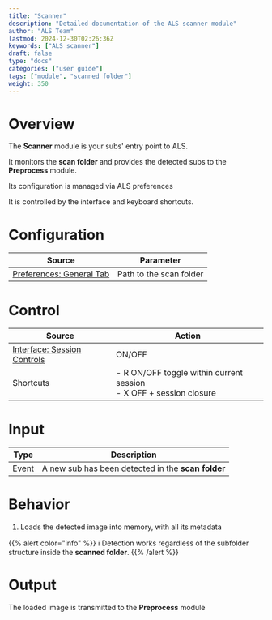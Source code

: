 ```yaml
---
title: "Scanner"
description: "Detailed documentation of the ALS scanner module"
author: "ALS Team"
lastmod: 2024-12-30T02:26:36Z
keywords: ["ALS scanner"]
draft: false
type: "docs"
categories: ["user guide"]
tags: ["module", "scanned folder"]
weight: 350
---
```


# Overview

The **Scanner** module is your subs' entry point to ALS.

It monitors the **scan folder** and provides the detected subs to the **Preprocess** module.

Its configuration is managed via ALS preferences

It is controlled by the interface and keyboard shortcuts.

# Configuration

| Source                                                                      | Parameter               |
|-----------------------------------------------------------------------------|-------------------------|
| [Preferences: General Tab](../../preferences/general/#scan-folder) | Path to the scan folder |


# Control

| Source                                                                       | Action                                                                                                                         |
|------------------------------------------------------------------------------|--------------------------------------------------------------------------------------------------------------------------------|
| [Interface: Session Controls](../../als-gui/controls/#session-controls) | ON/OFF                                                                                                                         |
| Shortcuts                                                                   | - <span class="als-ks">R</span> ON/OFF toggle within current session<br> - <span class="als-ks">X</span> OFF + session closure |

# Input

| Type      | Description                                        |
|-----------|----------------------------------------------------|
| Event     | A new sub has been detected in the **scan folder** |


# Behavior

1. Loads the detected image into memory, with all its metadata

{{% alert color="info" %}}
ℹ️ Detection works regardless of the subfolder structure inside the **scanned folder**.
{{% /alert %}}

# Output

The loaded image is transmitted to the **Preprocess** module
